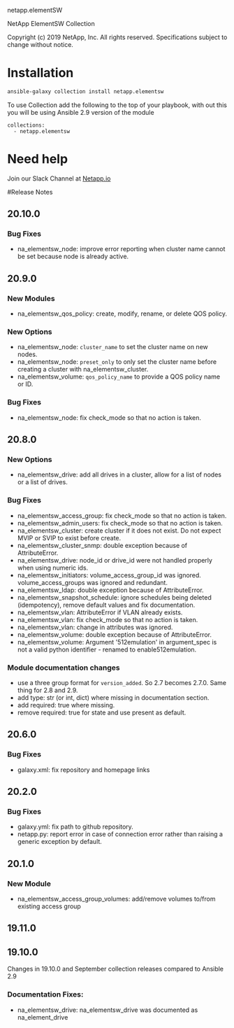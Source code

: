 netapp.elementSW

NetApp ElementSW Collection

Copyright (c) 2019 NetApp, Inc. All rights reserved.
Specifications subject to change without notice.

# Installation
```bash
ansible-galaxy collection install netapp.elementsw
```
To use Collection add the following to the top of your playbook, with out this you will be using Ansible 2.9 version of the module
```
collections:
  - netapp.elementsw
```
# Need help
Join our Slack Channel at [Netapp.io](http://netapp.io/slack)

#Release Notes

## 20.10.0

### Bug Fixes
- na_elementsw_node: improve error reporting when cluster name cannot be set because node is already active.

## 20.9.0

### New Modules
- na_elementsw_qos_policy: create, modify, rename, or delete QOS policy.

### New Options
- na_elementsw_node: `cluster_name` to set the cluster name on new nodes.
- na_elementsw_node: `preset_only` to only set the cluster name before creating a cluster with na_elementsw_cluster.
- na_elementsw_volume: `qos_policy_name` to provide a QOS policy name or ID.

### Bug Fixes
- na_elementsw_node: fix check_mode so that no action is taken.

## 20.8.0

### New Options
- na_elementsw_drive: add all drives in a cluster, allow for a list of nodes or a list of drives.

### Bug Fixes
- na_elementsw_access_group: fix check_mode so that no action is taken.
- na_elementsw_admin_users: fix check_mode so that no action is taken.
- na_elementsw_cluster: create cluster if it does not exist.  Do not expect MVIP or SVIP to exist before create.
- na_elementsw_cluster_snmp: double exception because of AttributeError.
- na_elementsw_drive: node_id or drive_id were not handled properly when using numeric ids.
- na_elementsw_initiators: volume_access_group_id was ignored.  volume_access_groups was ignored and redundant.
- na_elementsw_ldap: double exception because of AttributeError.
- na_elementsw_snapshot_schedule: ignore schedules being deleted (idempotency), remove default values and fix documentation.
- na_elementsw_vlan: AttributeError if VLAN already exists.
- na_elementsw_vlan: fix check_mode so that no action is taken.
- na_elementsw_vlan: change in attributes was ignored.
- na_elementsw_volume: double exception because of AttributeError.
- na_elementsw_volume: Argument '512emulation' in argument_spec is not a valid python identifier - renamed to enable512emulation.

### Module documentation changes
- use a three group format for `version_added`.  So 2.7 becomes 2.7.0.  Same thing for 2.8 and 2.9.
- add type: str (or int, dict) where missing in documentation section.
- add required: true where missing.
- remove required: true for state and use present as default.

## 20.6.0
### Bug Fixes
- galaxy.xml: fix repository and homepage links

## 20.2.0
### Bug Fixes
- galaxy.yml: fix path to github repository.
- netapp.py: report error in case of connection error rather than raising a generic exception by default.

## 20.1.0
### New Module
- na_elementsw_access_group_volumes: add/remove volumes to/from existing access group

## 19.11.0
## 19.10.0
Changes in 19.10.0 and September collection releases compared to Ansible 2.9
### Documentation Fixes:
- na_elementsw_drive: na_elementsw_drive was documented as na_element_drive
